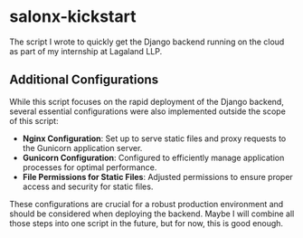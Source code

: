 # salonx-kickstart

The script I wrote to quickly get the Django backend running on the cloud as part of my internship at Lagaland LLP.

## Additional Configurations

While this script focuses on the rapid deployment of the Django backend, several essential configurations were also implemented outside the scope of this script:

- **Nginx Configuration**: Set up to serve static files and proxy requests to the Gunicorn application server.
- **Gunicorn Configuration**: Configured to efficiently manage application processes for optimal performance.
- **File Permissions for Static Files**: Adjusted permissions to ensure proper access and security for static files.

These configurations are crucial for a robust production environment and should be considered when deploying the backend. Maybe I will combine all those steps into one script in the future, but for now, this is good enough. 